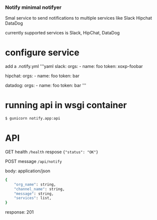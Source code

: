 ### Notify minimal notifyer
Smal service to send notifications to multiple services like Slack Hipchat DataDog

currently supported services is Slack, HipChat, DataDog


# configure service
add a .notify.yml
'''yaml
slack:
  orgs:
    - name: foo
      token: xoxp-foobar

hipchat:
  orgs:
    - name: foo
      token: bar

datadog:
  orgs:
    - name: foo
      token: bar
'''


# running api in wsgi container
```bash
$ gunicorn notify.app:api
```


# API
GET health
`/health`
respose `{"status": "OK"}`


POST message
`/api/notify`

body: application/json
```bash 
{
    "org_name": string,
    "channel_name": string,
    "message": string,
    "services": list,
}
```

response: 201
